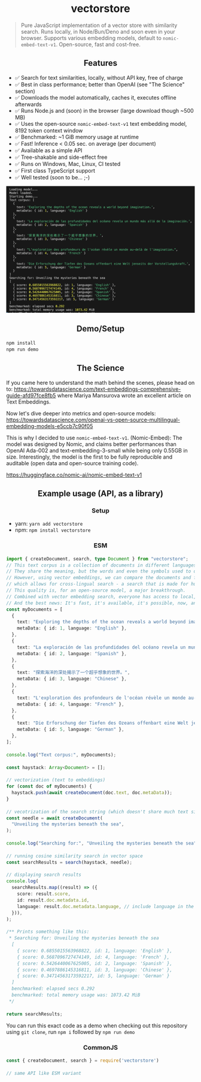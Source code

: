 <h1 align="center">vectorstore</h1>

> Pure JavaScript implementation of a vector store with similarity search. Runs locally, in Node/Bun/Deno and soon even in your browser. Supports various embedding models, default to `nomic-embed-text-v1`. Open-source, fast and cost-free.

<h2 align="center">Features</h2>

- ✅ Search for text similarities, locally, without API key, free of charge
- ✅ Best in class performance; better than OpenAI (see "The Science" section)
- ✅ Downloads the model automatically, caches it, executes offline afterwards
- ✅ Runs Node.js and (soon) in the browser (large download though ~500 MB)
- ✅ Uses the open-source `nomic-embed-text-v1` text embedding model, 8192 token context window
- ✅ Benchmarked: ~1 GiB memory usage at runtime
- ✅ Fast! Inference < 0.05 sec. on average (per document)
- ✅ Available as a simple API 
- ✅ Tree-shakable and side-effect free
- ✅ Runs on Windows, Mac, Linux, CI tested
- ✅ First class TypeScript support
- ✅ Well tested (soon to be... ;-)

<img src="demo_results.png" align="center" />

<h2 align="center">Demo/Setup</h2>

```bash
npm install
npm run demo
```

<h2 align="center">The Science</h2>

If you came here to understand the math behind the scenes,
please head on to: https://towardsdatascience.com/text-embeddings-comprehensive-guide-afd97fce8fb5
where Mariya Mansurova wrote an excellent article on Text Embeddings.

Now let's dive deeper into metrics and open-source models:
https://towardsdatascience.com/openai-vs-open-source-multilingual-embedding-models-e5ccb7c90f05

This is why I decided to use `nomic-embed-text-v1`. (Nomic-Embed): The model was designed by Nomic, and claims better performances than OpenAI Ada-002 and text-embedding-3-small while being only 0.55GB in size. Interestingly, the model is the first to be fully reproducible and auditable (open data and open-source training code).

https://huggingface.co/nomic-ai/nomic-embed-text-v1

<h2 align="center">Example usage (API, as a library)</h2>

<h3 align="center">Setup</h3>

- yarn: `yarn add vectorstore`
- npm: `npm install vectorstore`

<h3 align="center">ESM</h3>

```ts
import { createDocument, search, type Document } from "vectorstore";
// This text corpus is a collection of documents in different languages, each describing the ocean.
// They share the meaning, but the words and even the symbols used to describe it are different.
// However, using vector embeddings, we can compare the documents and find similarities,
// which allows for cross-lingual search - a search that is made for humans, not machines.
// This quality is, for an open-source model, a major breakthrough.
// Combined with vector embedding search, everyone has access to local, powerful text search now.
// And the best news: It's fast, it's available, it's possible, now, and for free!
const myDocuments = [
  {
    text: "Exploring the depths of the ocean reveals a world beyond imagination.",
    metaData: { id: 1, language: "English" },
  },
  {
    text: "La exploración de las profundidades del océano revela un mundo más allá de la imaginación.",
    metaData: { id: 2, language: "Spanish" },
  },
  {
    text: "探索海洋的深处揭示了一个超乎想象的世界。",
    metaData: { id: 3, language: "Chinese" },
  },
  {
    text: "L'exploration des profondeurs de l'océan révèle un monde au-delà de l'imagination.",
    metaData: { id: 4, language: "French" },
  },
  {
    text: "Die Erforschung der Tiefen des Ozeans offenbart eine Welt jenseits der Vorstellungskraft.",
    metaData: { id: 5, language: "German" },
  },
];

console.log("Text corpus:", myDocuments);

const haystack: Array<Document> = [];

// vectorization (text to embeddings)
for (const doc of myDocuments) {
  haystack.push(await createDocument(doc.text, doc.metaData));
}

// vecotrization of the search string (which doesn't share much text similarity, BUT MEANING)
const needle = await createDocument(
  "Unveiling the mysteries beneath the sea",
);

console.log("Searching for:", "Unveiling the mysteries beneath the sea");

// running cosine similarity search in vector space
const searchResults = search(haystack, needle);

// displaying search results
console.log(
  searchResults.map((result) => ({
    score: result.score,
    id: result.doc.metadata.id,
    language: result.doc.metadata.language, // include language in the result for better context
  })),
);

/** Prints something like this:
 * Searching for: Unveiling the mysteries beneath the sea
  [
    { score: 0.6855015563968822, id: 1, language: 'English' },
    { score: 0.5687096727474149, id: 4, language: 'French' },
    { score: 0.5426440067625005, id: 2, language: 'Spanish' },
    { score: 0.4697886145316811, id: 3, language: 'Chinese' },
    { score: 0.34714563173592217, id: 5, language: 'German' }
  ]
  benchmarked: elapsed secs 0.292
  benchmarked: total memory usage was: 1073.42 MiB
 */

return searchResults;
```

You can run this exact code as a demo when checking out this repository
using `git clone`, run `npm i` followed by `npm run demo`

<h3 align="center">CommonJS</h3>

```ts
const { createDocument, search } = require('vectorstore')

// same API like ESM variant
```
